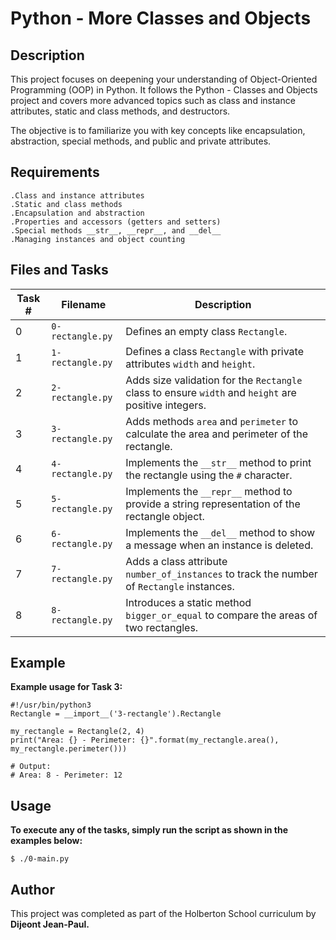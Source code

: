 # Python - More Classes and Objects
## Description

This project focuses on deepening your understanding of Object-Oriented Programming (OOP) in Python. It follows the Python - Classes and Objects project and covers more advanced topics such as class and instance attributes, static and class methods, and destructors.

The objective is to familiarize you with key concepts like encapsulation, abstraction, special methods, and public and private attributes.

## Requirements
	.Class and instance attributes
	.Static and class methods
	.Encapsulation and abstraction
	.Properties and accessors (getters and setters)
	.Special methods __str__, __repr__, and __del__
	.Managing instances and object counting

## Files and Tasks

| Task # | Filename           | Description                                                                                             |
|--------|--------------------|---------------------------------------------------------------------------------------------------------|
| 0      | `0-rectangle.py`   | Defines an empty class `Rectangle`.                                                                    |
| 1      | `1-rectangle.py`   | Defines a class `Rectangle` with private attributes `width` and `height`.                               |
| 2      | `2-rectangle.py`   | Adds size validation for the `Rectangle` class to ensure `width` and `height` are positive integers.    |
| 3      | `3-rectangle.py`   | Adds methods `area` and `perimeter` to calculate the area and perimeter of the rectangle.               |
| 4      | `4-rectangle.py`   | Implements the `__str__` method to print the rectangle using the `#` character.                        |
| 5      | `5-rectangle.py`   | Implements the `__repr__` method to provide a string representation of the rectangle object.            |
| 6      | `6-rectangle.py`   | Implements the `__del__` method to show a message when an instance is deleted.                         |
| 7      | `7-rectangle.py`   | Adds a class attribute `number_of_instances` to track the number of `Rectangle` instances.              |
| 8      | `8-rectangle.py`   | Introduces a static method `bigger_or_equal` to compare the areas of two rectangles.                    |

## Example

**Example usage for Task 3:**

	#!/usr/bin/python3
	Rectangle = __import__('3-rectangle').Rectangle

	my_rectangle = Rectangle(2, 4)
	print("Area: {} - Perimeter: {}".format(my_rectangle.area(), my_rectangle.perimeter()))

	# Output:
	# Area: 8 - Perimeter: 12

## Usage
**To execute any of the tasks, simply run the script as shown in the examples below:**

	$ ./0-main.py

## Author

This project was completed as part of the Holberton School curriculum by **Dijeont Jean-Paul.**